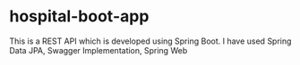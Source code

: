 # hospital-boot-app
This is a REST API which is developed using Spring Boot. I have used Spring Data JPA, Swagger Implementation, Spring Web
